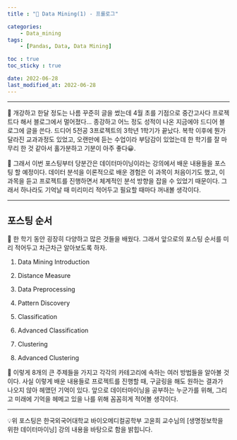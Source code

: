 ```yaml
---
title : "🧩 Data Mining(1) - 프롤로그"

categories:
    - Data_mining
tags:
    - [Pandas, Data, Data Mining]

toc : true
toc_sticky : true

date: 2022-06-28
last_modified_at: 2022-06-28
---  
```

* * *

🧩 개강하고 한달 정도는 나름 꾸준히 글을 썼는데 4월 초를 기점으로 중간고사다 프로젝트다 해서 블로그에서 멀어졌다... 종강하고 어느 정도 성적이 나온 지금에야 드디어 블로그에 글을 쓴다. 드디어 5전공 3프로젝트의 3학년 1학기가 끝났다. 복학 이후에 뭔가 달라진 교과과정도 있었고, 오랜만에 듣는 수업이라 부담감이 있었는데 한 학기를 잘 마무리 한 것 같아서 홀가분하고 기분이 아주 좋다😀.  

🧩 그래서 이번 포스팅부터 당분간은 데이터마이닝이라는 강의에서 배운 내용들을 포스팅 할 예정이다. 데이터 분석을 이론적으로 배운 경험은 이 과목이 처음이기도 했고, 이 과목을 듣고 프로젝트를 진행하면서 체계적인 분석 방향을 잡을 수 있었기 때문이다. 그래서 하나라도 기억날 때 미리미리 적어두고 필요할 때마다 꺼내볼 생각이다.  

* * *

## 포스팅 순서  
  
🧩 한 학기 동안 굉장히 다양하고 많은 것들을 배웠다. 그래서 앞으로의 포스팅 순서를 미리 적어두고 차근차근 알아보도록 하자.  

1. Data Mining Introduction  
  
2. Distance Measure  
  
3. Data Preprocessing  

4. Pattern Discovery   
  
5. Classification  

6. Advanced Classification  

7. Clustering  

8. Advanced Clustering  

🧩 이렇게 8개의 큰 주제들을 가지고 각각의 카테고리에 속하는 여러 방법들을 알아볼 것이다. 사실 이렇게 배운 내용들로 프로젝트를 진행할 때, 구글링을 해도 원하는 결과가 나오지 않아 헤맸던 기억이 있다. 앞으로 데이터마이닝을 공부하는 누군가를 위해, 그리고 미래에 기억을 헤메고 있을 나를 위해 꼼꼼히게 적어볼 생각이다.  

* * *
<div style="text-align: left">💡위 포스팅은 한국외국어대학교 바이오메디컬공학부 고윤희 교수님의 [생명정보학을 위한 데이터마이닝] 강의 내용을 바탕으로 함을 밝힙니다.</div>
